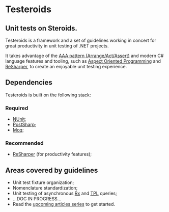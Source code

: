 # Testeroids

## Unit tests on Steroids.


Testeroids is a framework and a set of guidelines working in concert for great productivity in unit testing of .NET projects.

It takes advantage of the [AAA pattern (Arrange/Act/Assert)](http://www.arrangeactassert.com/why-and-what-is-arrange-act-assert/) and modern C# language features and tooling, such as [Aspect Oriented Programming](http://www.sharpcrafters.com/) and [ReSharper](http://www.jetbrains.com/resharper/), to create an enjoyable unit testing experience.

Dependencies
------------

Testeroids is built on the following stack:
### Required
- [NUnit](http://www.nunit.org/);
- [PostSharp](http://www.postsharp.net/community);
- [Moq](http://code.google.com/p/moq/);

### Recommended
- [ReSharper](http://www.jetbrains.com/resharper/) (for productivity features);

Areas covered by guidelines
---------------------------
- Unit test fixture organization;
- Nomenclature standardization;
- Unit testing of asynchronous [Rx](http://msdn.microsoft.com/en-us/data/gg577609.aspx) and [TPL](http://msdn.microsoft.com/en-us/library/dd460717.aspx) queries;
- ...DOC IN PROGRESS...
- Read the [upcoming articles series](http://testeroids.github.com/Testeroids/articlessummary) to get started.